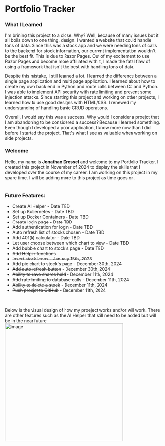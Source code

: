 <h1>Portfolio Tracker</h1>

<h3>What I Learned</h3>
<span>I'm brining this project to a close. Why? Well, because of many issues but it all boils down to one thing, design. I wanted a website that could handle 
tons of data. Since this was a stock app and we were needing tons of calls to the backend for stock information, our current implementation wouldn't be the best
 fit. This is due to Razor Pages. Out of my excitement to use Razor Pages and become more affiliated with it, I made the fatal flaw of using a framework 
that isn't the best with handling tons of data. </span>

<span> Despite this mistake, I still learned a lot. I learned the difference between a single page application and multi page application. I learned about
how to create my own back end in Python and route calls between C# and Python. I was able to implement API security with rate limiting and prevent some injection attacks.
Since starting this project and working on other projects, I learned how to use good designs with HTML/CSS. I renewed my understanding of handling basic CRUD operations.
</span>

<span> Overall, I would say this was a success. Why would I consider a proejct that I am abandoning to be considered a success? Because I learned something. Even though 
I developed a poor application, I know more now than I did before I started the project. That's what I see as valuable when working on side projects. 
</span>

<h3>Welcome</h3>
<span>Hello, my name is <b>Jonathan Dressel</b> and welcome to my Portfolio Tracker. I created this project in November 
  of 2024 to display the skills that I developed over the course of my career. I am working on this project in
  my spare time. I will be adding more to this project as time goes on.</span>
<br><br>
<h3>Future Features:</h3>
<ul>
  <li>Create AI Helper - Date TBD</li>
  <li>Set up Kubernetes - Date TBD</li>
  <li>Set up Docker Containers - Date TBD</li>
  <li>Create login page - Date TBD</li>
  <li>Add authentication for login - Date TBD</li>
  <li>Auto refresh list of stocks chosen - Date TBD</li>
  <li>Add 401(k) calculator - Date TBD</li>
  <li>Let user choose between which chart to view - Date TBD</li>
  <li>Add bubble chart to stock's page - Date TBD</li>
  <s><li>Add Helper functions</li></s>
  <s><li>Insert stock icons - January 15th, 2025</li></s>
  <li><s>Add pie chart to stock's page </s> - December 30th, 2024</li>
  <li><s>Add auto refresh button</s> - December 30th, 2024</li>
  <li><s>Ability to save shares held</s> - December 11th, 2024</li>
  <li><s>Add rate limiting to database calls</s> - December 11th, 2024</li>
  <li><s>Ability to delete a stock</s> - December 11th, 2024</li>
  <li><s>Push proejct to GitHub</s> - December 11th, 2024</li>
</ul>

<br><br>
<span>Below is the visual design of how my proeject works and/or will work. There are other features 
such as the AI Helper that still need to be added but will be in the near future</span>
<br>
<img width="382" alt="image" src="https://github.com/user-attachments/assets/d17365b2-dc2d-43e1-bb5b-ddcae5f3d975" />
